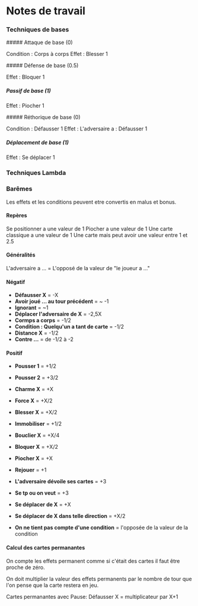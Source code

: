
# Notes de travail


### Techniques de bases

##### Attaque de base (0)

Condition : Corps à corps
Effet : Blesser 1

##### Défense de base (0.5)

Effet : Bloquer 1

##### Passif de base (1)

Effet : Piocher 1

##### Réthorique de base (0)

Condition : Défausser 1
Effet : L'adversaire a : Défausser 1

##### Déplacement de base (1)

Effet : Se déplacer 1

### Techniques Lambda








### Barêmes

Les effets et les conditions peuvent etre convertis en malus et bonus. 

#### Repères

Se positionner a une valeur de 1
Piocher a une valeur de 1
Une carte classique a une valeur de 1
Une carte mais peut avoir une valeur entre 1 et 2.5

#### Généralités

L'adversaire a ... = L'opposé de la valeur de "le joueur a ..."

#### Négatif

- **Défausser X** = -X
- **Avoir joué ... au tour précédent** = ~ -1
- **Ignorant** = ~1
- **Déplacer l'adversaire de X** = -2,5X
- **Cormps a corps** = -1/2
- **Condition : Quelqu'un a tant de carte** = -1/2
- **Distance X** = -1/2
- **Contre ...** = de -1/2 à -2

#### Positif

- **Pousser 1** = +1/2
- **Pousser 2** = +3/2
- **Charme X** = +X
- **Force X** = +X/2
- **Blesser X** = +X/2
- **Immobiliser** = +1/2
- **Bouclier X** = +X/4
- **Bloquer X** = +X/2
- **Piocher X** = +X
- **Rejouer** = +1
- **L'adversaire dévoile ses cartes** = +3
- **Se tp ou on veut** = +3
- **Se déplacer de X** = +X
- **Se déplacer de X dans telle direction** = +X/2

- **On ne tient pas compte d'une condition** = l'opposée de la valeur de la condition

#### Calcul des cartes permanantes

On compte les effets permanent comme si c'était des cartes il faut être proche de zéro. 

On doit multiplier la valeur des effets permanents par le nombre de tour que l'on pense que la carte restera en jeu.

Cartes permanantes avec Pause: Défausser X = multiplicateur par X+1
